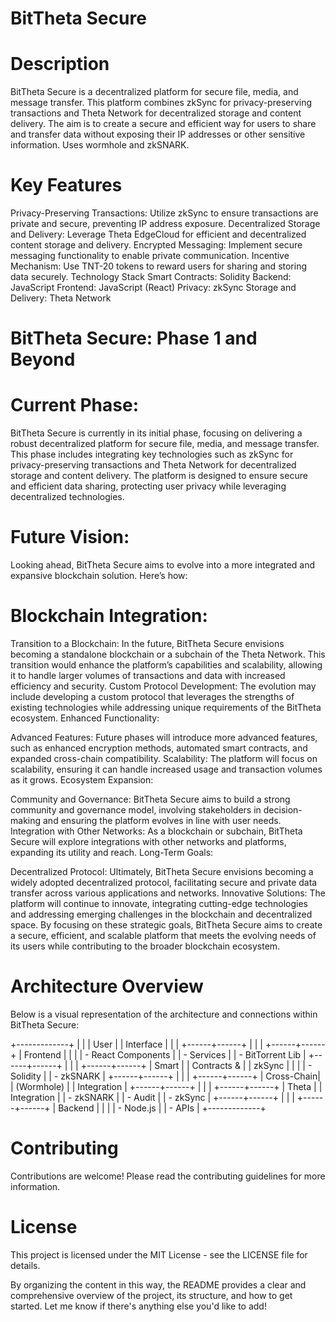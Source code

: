 
# BitTheta Secure
# Description
BitTheta Secure is a decentralized platform for secure file, media, and message transfer. This platform combines zkSync for privacy-preserving transactions and Theta Network for decentralized storage and content delivery. The aim is to create a secure and efficient way for users to share and transfer data without exposing their IP addresses or other sensitive information. Uses wormhole and zkSNARK.

# Key Features
Privacy-Preserving Transactions: Utilize zkSync to ensure transactions are private and secure, preventing IP address exposure.
Decentralized Storage and Delivery: Leverage Theta EdgeCloud for efficient and decentralized content storage and delivery.
Encrypted Messaging: Implement secure messaging functionality to enable private communication.
Incentive Mechanism: Use TNT-20 tokens to reward users for sharing and storing data securely.
Technology Stack
Smart Contracts: Solidity
Backend: JavaScript
Frontend: JavaScript (React)
Privacy: zkSync
Storage and Delivery: Theta Network
# BitTheta Secure: Phase 1 and Beyond

# Current Phase:

BitTheta Secure is currently in its initial phase, focusing on delivering a robust decentralized platform for secure file, media, and message transfer. This phase includes integrating key technologies such as zkSync for privacy-preserving transactions and Theta Network for decentralized storage and content delivery. The platform is designed to ensure secure and efficient data sharing, protecting user privacy while leveraging decentralized technologies.

# Future Vision:

Looking ahead, BitTheta Secure aims to evolve into a more integrated and expansive blockchain solution. Here’s how:

# Blockchain Integration:

Transition to a Blockchain: In the future, BitTheta Secure envisions becoming a standalone blockchain or a subchain of the Theta Network. This transition would enhance the platform’s capabilities and scalability, allowing it to handle larger volumes of transactions and data with increased efficiency and security.
Custom Protocol Development: The evolution may include developing a custom protocol that leverages the strengths of existing technologies while addressing unique requirements of the BitTheta ecosystem.
Enhanced Functionality:

Advanced Features: Future phases will introduce more advanced features, such as enhanced encryption methods, automated smart contracts, and expanded cross-chain compatibility.
Scalability: The platform will focus on scalability, ensuring it can handle increased usage and transaction volumes as it grows.
Ecosystem Expansion:

Community and Governance: BitTheta Secure aims to build a strong community and governance model, involving stakeholders in decision-making and ensuring the platform evolves in line with user needs.
Integration with Other Networks: As a blockchain or subchain, BitTheta Secure will explore integrations with other networks and platforms, expanding its utility and reach.
Long-Term Goals:

Decentralized Protocol: Ultimately, BitTheta Secure envisions becoming a widely adopted decentralized protocol, facilitating secure and private data transfer across various applications and networks.
Innovative Solutions: The platform will continue to innovate, integrating cutting-edge technologies and addressing emerging challenges in the blockchain and decentralized space.
By focusing on these strategic goals, BitTheta Secure aims to create a secure, efficient, and scalable platform that meets the evolving needs of its users while contributing to the broader blockchain ecosystem.


# Architecture Overview
Below is a visual representation of the architecture and connections within BitTheta Secure:




+-------------+
|             |
|  User       |
|  Interface  |
|             |
+------+------+
       |
       |
       |
+------+------+
|  Frontend   |
|             |
|  - React Components       |
|  - Services               |
|  - BitTorrent Lib         |
+------+------+
       |
       |
       |
+------+------+
|   Smart      |
|  Contracts & |
|   zkSync     |
|             |
|  - Solidity |
|  - zkSNARK  |
+------+------+
       |
       |
       |
+------+------+
|   Cross-Chain|
|   (Wormhole) |
|  Integration |
+------+------+
       |
       |
       |
+------+------+
|    Theta     |
|  Integration |
|  - zkSNARK   |
|  - Audit     |
|  - zkSync    |
+------+------+
       |
       |
       |
+------+------+
|  Backend     |
|             |
|  - Node.js   |
|  - APIs      |
+-------------+





# Contributing
Contributions are welcome! Please read the contributing guidelines for more information.

# License
This project is licensed under the MIT License - see the LICENSE file for details.

By organizing the content in this way, the README provides a clear and comprehensive overview of the project, its structure, and how to get started. Let me know if there's anything else you'd like to add!
